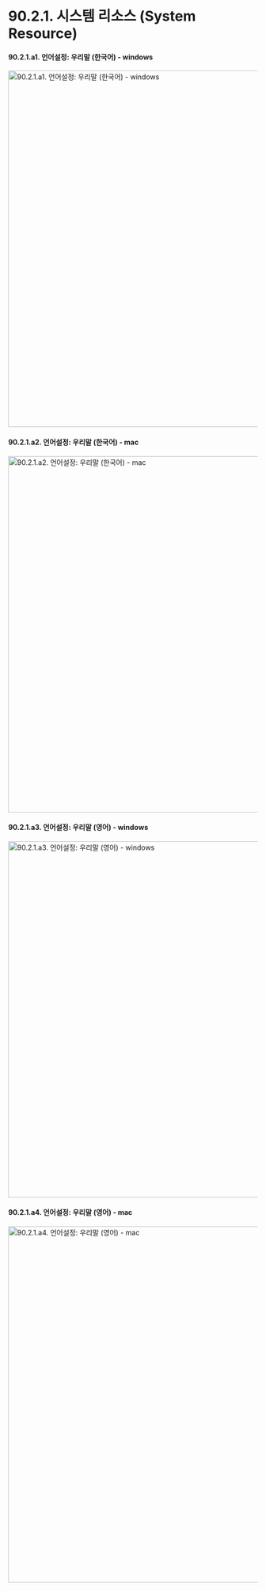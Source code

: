 # 90.2.1. 시스템 리소스 (System Resource)
#### 90.2.1.a1. 언어설정: 우리말 (한국어) - windows

<img width="720" alt="90.2.1.a1. 언어설정: 우리말 (한국어) - windows" environment="MacOS:Sonoma 14.2.1 GIMP 2.10.36" src="https://github.com/wonder13662/gimp/assets/15767104/0d84006c-feca-44c8-9c18-ef1847e6b9eb">

#### 90.2.1.a2. 언어설정: 우리말 (한국어) - mac

<img width="720" alt="90.2.1.a2. 언어설정: 우리말 (한국어) - mac" environment="MacOS:Sonoma 14.2.1 GIMP 2.10.36" src="https://github.com/wonder13662/gimp/assets/15767104/0d84006c-feca-44c8-9c18-ef1847e6b9eb">

#### 90.2.1.a3. 언어설정: 우리말 (영어) - windows

<img width="720" alt="90.2.1.a3. 언어설정: 우리말 (영어) - windows" environment="MacOS:Sonoma 14.2.1 GIMP 2.10.36" src="https://github.com/wonder13662/gimp/assets/15767104/cb57b25f-dafe-4e45-9f42-cdb9980fc4d8">

#### 90.2.1.a4. 언어설정: 우리말 (영어) - mac

<img width="720" alt="90.2.1.a4. 언어설정: 우리말 (영어) - mac" environment="MacOS:Sonoma 14.2.1 GIMP 2.10.36" src="https://github.com/wonder13662/gimp/assets/15767104/85ae2c95-5b2e-4a35-bdde-2d09dad8286a">

